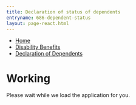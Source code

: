 ```yaml
---
title: Declaration of status of dependents
entryname: 686-dependent-status
layout: page-react.html
---
```

<div id="main">
  <nav class="va-nav-breadcrumbs">
    <ul class="row va-nav-breadcrumbs-list columns" role="menubar" aria-label="Primary">
      <li><a href="/">Home</a></li>
      <li><a href="/disability-benefits/"> Disability Benefits </a></li>
      <li><a href="/disability-benefits/apply/dependents/form-686c-dependents/"> Declaration of Dependents </a></li>
    </ul>
  </nav>
  <div class="section">
    <div id="react-root">
      <div class="loading-message">
        <h1>Working</h1>
        <div class="loading-indicator-container">
          <div class="loading-indicator" role="progressbar" aria-valuetext="Please wait while we load the application for you." tabIndex="0"></div> Please wait while we load the application for you.
        </div>
      </div>
    </div>
  </div>
</div>
